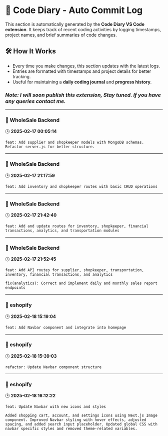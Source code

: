 # 📜 Code Diary - Auto Commit Log  

This section is automatically generated by the **Code Diary VS Code extension**. It keeps track of recent coding activities by logging timestamps, project names, and brief summaries of code changes.  

## 🛠 How It Works  
- Every time you make changes, this section updates with the latest logs.  
- Entries are formatted with timestamps and project details for better tracking.  
- Useful for maintaining a **daily coding journal** and **progress history**.
### *Note: I will soon publish this extension, Stay tuned. If you have any queries contact me.*

---

### **📌 WholeSale Backend**
🕒 **2025-02-17 00:05:14**

```
feat: Add supplier and shopkeeper models with MongoDB schemas. Refactor server.js for better structure.
```


---

### **📌 WholeSale Backend**
🕒 **2025-02-17 21:17:59**

```
feat: Add inventory and shopkeeper routes with basic CRUD operations
```


---

### **📌 WholeSale Backend**
🕒 **2025-02-17 21:42:40**

```
feat: Add and update routes for inventory, shopkeeper, financial transactions, analytics, and transportation modules
```


---

### **📌 WholeSale Backend**
🕒 **2025-02-17 21:52:45**

```
feat: Add API routes for supplier, shopkeeper, transportation, inventory, financial transactions, and analytics

fix(analytics): Correct and implement daily and monthly sales report endpoints
```


---

### **📌 eshopify**
🕒 **2025-02-18 15:19:04**

```
feat: Add Navbar component and integrate into homepage
```


---

### **📌 eshopify**
🕒 **2025-02-18 15:39:03**

```
refactor: Update Navbar component structure
```


---

### **📌 eshopify**
🕒 **2025-02-18 16:12:22**

```
feat: Update Navbar with new icons and styles

Added shopping cart, account, and settings icons using Next.js Image component. Improved Navbar styling with hover effects, adjusted spacing, and added search input placeholder. Updated global CSS with navbar specific styles and removed theme-related variables.
```

